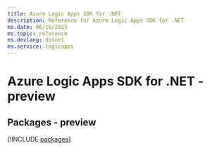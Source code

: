 ```yaml
---
title: Azure Logic Apps SDK for .NET
description: Reference for Azure Logic Apps SDK for .NET
ms.date: 06/16/2025
ms.topic: reference
ms.devlang: dotnet
ms.service: logicapps
---
```

# Azure Logic Apps SDK for .NET - preview
## Packages - preview
[!INCLUDE [packages](logic-apps-index.md)]